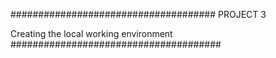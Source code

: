 #####################################
PROJECT 3

Creating the local working environment
######################################
